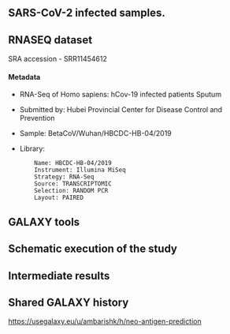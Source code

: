 ## SARS-CoV-2 infected samples.
## RNASEQ dataset
SRA accession - SRR11454612
#### Metadata
- RNA-Seq of Homo sapiens: hCov-19 infected patients Sputum
- Submitted by: Hubei Provincial Center for Disease Control and Prevention
- Sample: BetaCoV/Wuhan/HBCDC-HB-04/2019
- Library: 

          Name: HBCDC-HB-04/2019
          Instrument: Illumina MiSeq
          Strategy: RNA-Seq
          Source: TRANSCRIPTOMIC
          Selection: RANDOM PCR
          Layout: PAIRED

## GALAXY tools

## Schematic execution of the study
## Intermediate results

## Shared GALAXY history
https://usegalaxy.eu/u/ambarishk/h/neo-antigen-prediction

